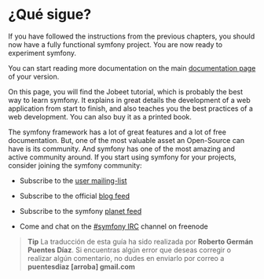 ¿Qué sigue?
===========

If you have followed the instructions from the previous chapters, you should
now have a fully functional symfony project. You are now ready to experiment
symfony.

You can start reading more documentation on the main
[documentation page](http://www.symfony-project.org/doc/1_2/) of your version.

On this page, you will find the Jobeet tutorial, which is probably the best
way to learn symfony. It explains in great details the development of a web
application from start to finish, and also teaches you the best practices of a
web development. You can also buy it as a printed book.

The symfony framework has a lot of great features and a lot of free
documentation. But, one of the most valuable asset an Open-Source can have is
its community. And symfony has one of the most amazing and active community
around. If you start using symfony for your projects, consider joining the
symfony community:

  * Subscribe to the [user mailing-list](http://groups.google.com/group/symfony-users)

  * Subscribe to the official [blog feed](http://feeds.feedburner.com/symfony/blog)

  * Subscribe to the symfony [planet feed](http://feeds.feedburner.com/symfony/planet)

  * Come and chat on the [#symfony IRC](irc://irc.freenode.net/symfony)
    channel on freenode


>**Tip**
>La traducción de esta guía ha sido realizada por **Roberto Germán Puentes Díaz**. 
>Si encuentras algún error que deseas corregir o realizar algún comentario,
>no dudes en enviarlo por correo a **puentesdiaz [arroba] gmail.com**    